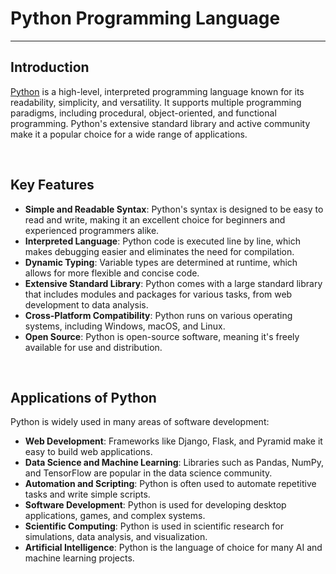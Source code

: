 # Python Programming Language

---

## Introduction

[Python](https://www.python.org/) is a high-level, interpreted programming language known for its readability, simplicity, and versatility. It supports multiple programming paradigms, including procedural, object-oriented, and functional programming. Python's extensive standard library and active community make it a popular choice for a wide range of applications.

<br/>

## Key Features

- **Simple and Readable Syntax**: Python's syntax is designed to be easy to read and write, making it an excellent choice for beginners and experienced programmers alike.
- **Interpreted Language**: Python code is executed line by line, which makes debugging easier and eliminates the need for compilation.
- **Dynamic Typing**: Variable types are determined at runtime, which allows for more flexible and concise code.
- **Extensive Standard Library**: Python comes with a large standard library that includes modules and packages for various tasks, from web development to data analysis.
- **Cross-Platform Compatibility**: Python runs on various operating systems, including Windows, macOS, and Linux.
- **Open Source**: Python is open-source software, meaning it's freely available for use and distribution.

<br/>

## Applications of Python

Python is widely used in many areas of software development:

- **Web Development**: Frameworks like Django, Flask, and Pyramid make it easy to build web applications.
- **Data Science and Machine Learning**: Libraries such as Pandas, NumPy, and TensorFlow are popular in the data science community.
- **Automation and Scripting**: Python is often used to automate repetitive tasks and write simple scripts.
- **Software Development**: Python is used for developing desktop applications, games, and complex systems.
- **Scientific Computing**: Python is used in scientific research for simulations, data analysis, and visualization.
- **Artificial Intelligence**: Python is the language of choice for many AI and machine learning projects.
